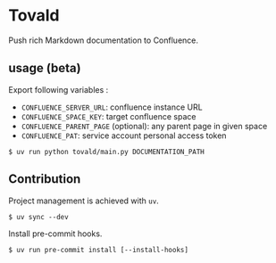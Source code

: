 # Tovald

Push rich Markdown documentation to Confluence.

## usage (beta)

Export following variables :
- `CONFLUENCE_SERVER_URL`: confluence instance URL
- `CONFLUENCE_SPACE_KEY`: target confluence space
- `CONFLUENCE_PARENT_PAGE` (optional): any parent page in given space
- `CONFLUENCE_PAT`: service account personal access token

```
$ uv run python tovald/main.py DOCUMENTATION_PATH
```

## Contribution

Project management is achieved with `uv`.

```
$ uv sync --dev
```

Install pre-commit hooks.
```
$ uv run pre-commit install [--install-hooks]
```
